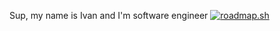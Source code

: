 Sup, my name is Ivan and I'm software engineer
[![roadmap.sh](https://roadmap.sh/card/wide/66ca4bb992ec1a8a732f0970?variant=dark&roadmaps=golang)](https://roadmap.sh)
